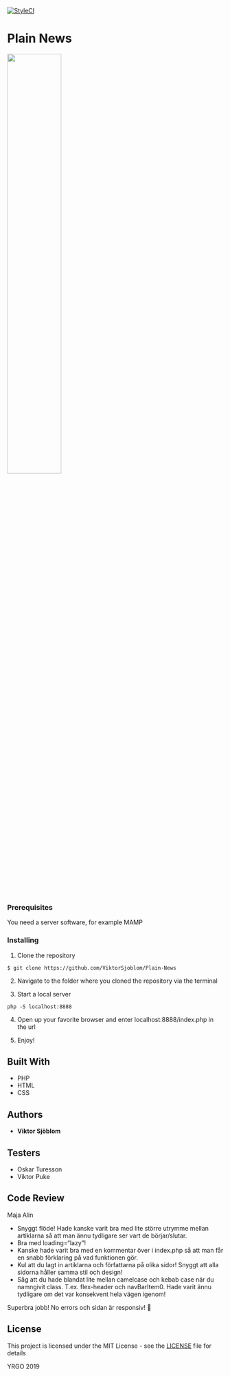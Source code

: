 [![StyleCI](https://github.styleci.io/repos/217001427/shield?branch=master)](https://github.styleci.io/repos/217001427)

# Plain News
<img src="https://media.giphy.com/media/QjrrSbYaqgi1q/giphy.gif" width="50%">


### Prerequisites

You need a server software, for example MAMP

### Installing

1. Clone the repository

```
$ git clone https://github.com/ViktorSjoblom/Plain-News
```

2. Navigate to the folder where you cloned the repository via the terminal

3. Start a local server 
```
php -S localhost:8888
```
4. Open up your favorite browser and enter localhost:8888/index.php in the url

5. Enjoy!


## Built With

* PHP
* HTML
* CSS

## Authors

* **Viktor Sjöblom**

## Testers

* Oskar Turesson
* Viktor Puke

## Code Review

Maja Alin

* Snyggt flöde! Hade kanske varit bra med lite större utrymme mellan artiklarna så att man ännu tydligare ser vart de börjar/slutar.
* Bra med loading=“lazy”!
* Kanske hade varit bra med en kommentar över <?php usort($articles, “sortArticle”); ?> i index.php så att man får en snabb förklaring på vad funktionen gör.
* Kul att du lagt in artiklarna och författarna på olika sidor! Snyggt att alla sidorna håller samma stil och design!
* Såg att du hade blandat lite mellan camelcase och kebab case när du namngivit class. T.ex. flex-header och navBarItem0. Hade varit ännu tydligare om det var konsekvent hela vägen igenom!

Superbra jobb! No errors och sidan är responsiv! :pray:

## License

This project is licensed under the MIT License - see the [LICENSE](LICENSE) file for details


YRGO 2019
